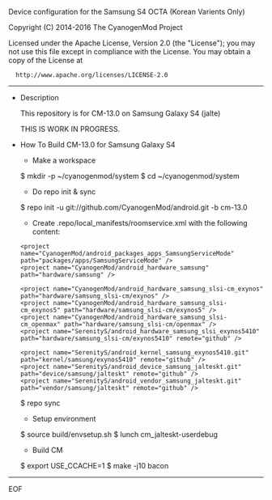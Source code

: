 Device configuration for the Samsung S4 OCTA (Korean Varients Only)

Copyright (C) 2014-2016 The CyanogenMod Project

 Licensed under the Apache License, Version 2.0 (the "License");
 you may not use this file except in compliance with the License.
 You may obtain a copy of the License at

      http://www.apache.org/licenses/LICENSE-2.0

------------------------------------------------------------------

* Description

  This repository is for CM-13.0 on Samsung Galaxy S4 (jalte)

    THIS IS WORK IN PROGRESS.


* How To Build CM-13.0 for Samsung Galaxy S4

  - Make a workspace

  $ mkdir -p ~/cyanogenmod/system
  $ cd ~/cyanogenmod/system


  - Do repo init & sync

  $ repo init -u git://github.com/CyanogenMod/android.git -b cm-13.0


  - Create .repo/local_manifests/roomservice.xml with the following content:

  <?xml version="1.0" encoding="UTF-8"?>
  <manifest>
      <project name="CyanogenMod/android_external_stlport" path="external/stlport" />

      <project name="CyanogenMod/android_packages_apps_SamsungServiceMode" path="packages/apps/SamsungServiceMode" />
      <project name="CyanogenMod/android_hardware_samsung" path="hardware/samsung" />

      <project name="CyanogenMod/android_hardware_samsung_slsi-cm_exynos" path="hardware/samsung_slsi-cm/exynos" />
      <project name="CyanogenMod/android_hardware_samsung_slsi-cm_exynos5" path="hardware/samsung_slsi-cm/exynos5" />
      <project name="CyanogenMod/android_hardware_samsung_slsi-cm_openmax" path="hardware/samsung_slsi-cm/openmax" />
      <project name="SerenityS/android_hardware_samsung_slsi_exynos5410" path="hardware/samsung_slsi-cm/exynos5410" remote="github" />

      <project name="SerenityS/android_kernel_samsung_exynos5410.git" path="kernel/samsung/exynos5410" remote="github" />
      <project name="SerenityS/android_device_samsung_jalteskt.git" path="device/samsung/jalteskt" remote="github" />
      <project name="SerenityS/android_vendor_samsung_jalteskt.git" path="vendor/samsung/jalteskt" remote="github" />
  </manifest>

  $ repo sync

  - Setup environment

  $ source build/envsetup.sh
  $ lunch cm_jalteskt-userdebug


  - Build CM

  $ export USE_CCACHE=1
  $ make -j10 bacon

----
EOF
